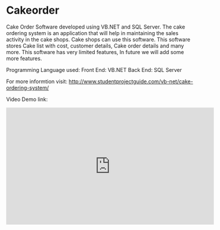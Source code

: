 # Cakeorder
Cake Order Software developed using VB.NET and SQL Server. The cake ordering system is an application that will help in maintaining the sales activity in the cake shops. Cake shops can use this software. This software stores Cake list with cost, customer details, Cake order details and many more. This software has very limited features, In future we will add some more features.

Programming Language used:
Front End: VB.NET
Back End: SQL Server

For more informtion visit: 
http://www.studentprojectguide.com/vb-net/cake-ordering-system/

Video Demo link:
<iframe width="560" height="315" src="https://www.youtube.com/embed/nnoD_HT1uk0" frameborder="0" allow="autoplay; encrypted-media" allowfullscreen></iframe>
